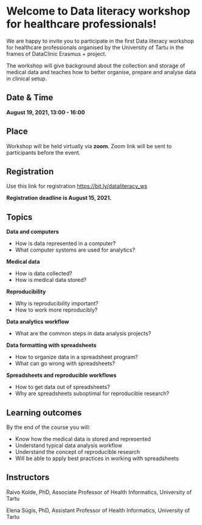 # Welcome to Data literacy workshop for healthcare professionals!
We are happy to invite you to participate in the first Data literacy workshop for healthcare professionals organised by the University of Tartu in the frames of DataClinic Erasmus + project. 

The workshop will give background about the collection and storage of medical data and teaches how to better organise, prepare and analyse data in clinical setup. 

## Date & Time
**August 19, 2021, 
13:00 - 16:00**

## Place
Workshop will be held virtually via **zoom**. Zoom link will be sent to participants before the event.

## Registration
Use this link for registration https://bit.ly/dataliteracy_ws

**Registration deadline is August 15, 2021.**

## Topics
**Data and computers**
- How is data represented in a computer?
- What computer systems are used for analytics?

**Medical data** 
- How is data collected?
- How is medical data stored?
 
**Reproducibility** 
- Why is reproducibility important?
- How to work more reproducibly?

**Data analytics workflow**
- What are the common steps in data analysis projects?

**Data formatting with spreadsheets**
- How to organize data in a spreadsheet program?
- What can go wrong with spreadsheets?

**Spreadsheets and reproducible workflows**
- How to get data out of spreadsheets?
- Why are spreadsheets suboptimal for reproducible research?

## Learning outcomes
By the end of the course you will:

- Know how the medical data is stored and represented
- Understand typical data analysis workflow 
- Understand the concept of reproducible research
- Will be able to apply best practices in working with spreadsheets 

## Instructors
Raivo Kolde, PhD, Associate Professor of Health Informatics, University of Tartu

Elena Sügis, PhD, Assistant Professor of Health Informatics, University of Tartu


